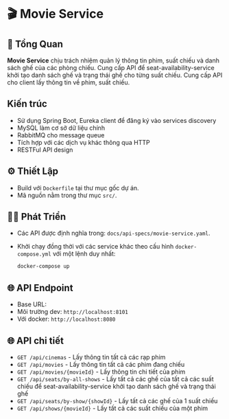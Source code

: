 
# 🎬 Movie Service

## 📝 Tổng Quan

**Movie Service** chịu trách nhiệm quản lý thông tin phim, suất chiếu và danh sách ghế của các phòng chiếu.
Cung cấp API để seat-availability-service khởi tạo danh sách ghế và trạng thái ghế cho từng suất chiếu.
Cung cấp API cho client lấy thông tin về phim, suất chiếu.

## Kiến trúc

* Sử dụng Spring Boot, Eureka client để đăng ký vào services discovery
* MySQL làm cơ sở dữ liệu chính
* RabbitMQ cho message queue
* Tích hợp với các dịch vụ khác thông qua HTTP
* RESTFul API design

## ⚙️ Thiết Lập

* Build với `Dockerfile` tại thư mục gốc dự án.
* Mã nguồn nằm trong thư mục `src/`.

## 👨‍💻 Phát Triển

* Các API được định nghĩa trong: `docs/api-specs/movie-service.yaml`.
* Khởi chạy đồng thời với các service khác theo cấu hình `docker-compose.yml` với một lệnh duy nhất:

  ```bash
  docker-compose up
  ```

## 🌐 API Endpoint

* Base URL: 
* Môi trường dev: `http://localhost:8101`
* Với docker: `http://localhost:8080`

## 🌐 API chi tiết

* `GET /api/cinemas` - Lấy thông tin tất cả các rạp phim
* `GET /api/movies` - Lấy thông tin tất cả các phim đang chiếu
* `GET /api/movies/{movieId}` - Lấy thông tin chi tiết của phim
* `GET /api/seats/by-all-shows` - Lấy tất cả các ghế của tất cả các suất chiếu để seat-availability-service khởi tạo danh sách ghế và trạng thái ghế
* `GET /api/seats/by-show/{showId}` - Lấy tất cả các ghế của 1 suất chiếu
* `GET /api/shows/{movieId}` - Lấy tất cả các suất chiếu của một phim
